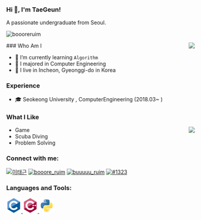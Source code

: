 ### Hi 👋, I'm TaeGeun!
A passionate undergraduate from Seoul.
<p align="left"> <img src="https://komarev.com/ghpvc/?username=boooreruim&label=Profile%20views&color=0e75b6&style=flat-square" alt="boooreruim" /> </p>
### Who Am I

<img align='right' src="http://mazassumnida.wtf/api/v2/generate_badge?boj=xorms86">

- 🌱 I’m currently learning `Algorithm`
- 🥇 I majored in Computer Engineering
- 🚅 I live in Incheon, Gyeonggi-do in Korea

### Experience

- 🎓 Seokeong University , ComputerEngineering (2018.03~ )

### What I Like


<img align='right' src="https://github-readme-stats.vercel.app/api?username=boooruim" height="200">

- Game
- Scuba Diving
- Problem Solving



<h3 align="left">Connect with me:</h3>
<p align="left">
<a href="https://www.facebook.com/profile.php?id=100004920841566" target="blank"><img align="center" src="https://raw.githubusercontent.com/rahuldkjain/github-profile-readme-generator/master/src/images/icons/Social/facebook.svg" alt="이태근" height="30" width="40" /></a>
<a href="https://instagram.com/booore_ruim" target="blank"><img align="center" src="https://raw.githubusercontent.com/rahuldkjain/github-profile-readme-generator/master/src/images/icons/Social/instagram.svg" alt="booore_ruim" height="30" width="40" /></a>
<a href="https://codeforces.com/profile/buuuuu_ruim" target="blank"><img align="center" src="https://raw.githubusercontent.com/rahuldkjain/github-profile-readme-generator/master/src/images/icons/Social/codeforces.svg" alt="buuuuu_ruim" height="30" width="40" /></a>
<a href="https://discord.gg/#1323" target="blank"><img align="center" src="https://raw.githubusercontent.com/rahuldkjain/github-profile-readme-generator/master/src/images/icons/Social/discord.svg" alt="#1323" height="30" width="40" /></a>
</p>

<h3 align="left">Languages and Tools:</h3>
<p align="left"> <a href="https://www.cprogramming.com/" target="_blank" rel="noreferrer"> <img src="https://raw.githubusercontent.com/devicons/devicon/master/icons/c/c-original.svg" alt="c" width="40" height="40"/> </a> <a href="https://www.w3schools.com/cpp/" target="_blank" rel="noreferrer"> <img src="https://raw.githubusercontent.com/devicons/devicon/master/icons/cplusplus/cplusplus-original.svg" alt="cplusplus" width="40" height="40"/> </a> <a href="https://www.python.org" target="_blank" rel="noreferrer"> <img src="https://raw.githubusercontent.com/devicons/devicon/master/icons/python/python-original.svg" alt="python" width="40" height="40"/> </a> </p>

